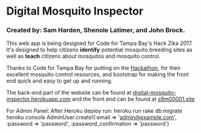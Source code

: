 # Digital Mosquito Inspector

### Created by: Sam Harden, Shenole Latimer, and John Brock.

This web app is being designed for Code for Tampa Bay's Hack Zika 2017. It's designed to help citizens **identify** potential mosquito breeding sites as well as **teach** citizens about mosquitos and mosquito control.

Thanks to Code for Tampa Bay for putting on the [Hackathon](http://codefortampabay.org/zika-hackathon/), for their excellent mosquito control resources, and bootstrap for making the front end quick and easy to get up and running.

The back-end part of the website can be found at [digital-mosquito-inspector.herokuapp.com](https://digital-mosquito-inspector.herokuapp.com) and the front end can be found at [s9m00001.site](s9m00001.site)

For Admin Panel:
After Heroku deploy run:
  heroku run rake db:migrate
  heroku console
  AdminUser.create!(:email => 'admin@example.com', :password => 'password', :password_confirmation => 'password')

